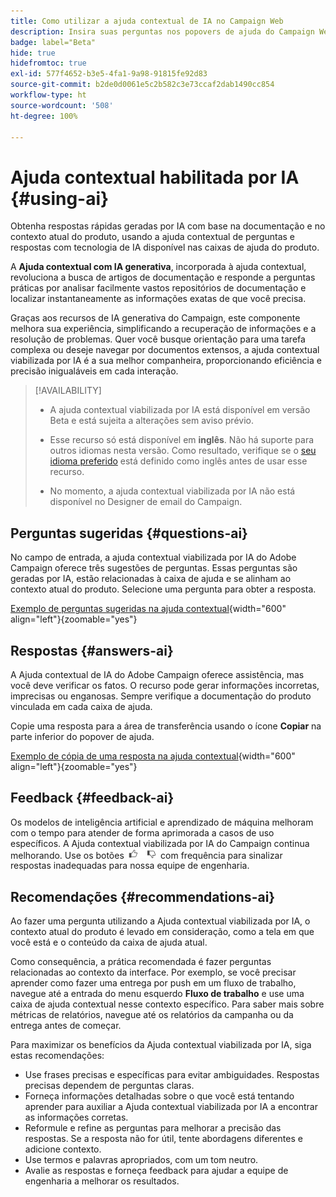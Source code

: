 ```yaml
---
title: Como utilizar a ajuda contextual de IA no Campaign Web
description: Insira suas perguntas nos popovers de ajuda do Campaign Web
badge: label="Beta"
hide: true
hidefromtoc: true
exl-id: 577f4652-b3e5-4fa1-9a98-91815fe92d83
source-git-commit: b2de0d0061e5c2b582c3e73ccaf2dab1490cc854
workflow-type: ht
source-wordcount: '508'
ht-degree: 100%

---
```


# Ajuda contextual habilitada por IA {#using-ai}

Obtenha respostas rápidas geradas por IA com base na documentação e no contexto atual do produto, usando a ajuda contextual de perguntas e respostas com tecnologia de IA disponível nas caixas de ajuda do produto.

A **Ajuda contextual com IA generativa**, incorporada à ajuda contextual, revoluciona a busca de artigos de documentação e responde a perguntas práticas por analisar facilmente vastos repositórios de documentação e localizar instantaneamente as informações exatas de que você precisa.

Graças aos recursos de IA generativa do Campaign, este componente melhora sua experiência, simplificando a recuperação de informações e a resolução de problemas. Quer você busque orientação para uma tarefa complexa ou deseje navegar por documentos extensos, a ajuda contextual viabilizada por IA é a sua melhor companheira, proporcionando eficiência e precisão inigualáveis em cada interação.

<!--
[Animation showing AI-powered contextual help in action](assets/do-not-localize/CH+AI-BETA.gif)-->

>[!AVAILABILITY]
>
>* A ajuda contextual viabilizada por IA está disponível em versão Beta e está sujeita a alterações sem aviso prévio.
>
>* Esse recurso só está disponível em **inglês**. Não há suporte para outros idiomas nesta versão. Como resultado, verifique se o [seu idioma preferido](connect-to-campaign.md#language-pref) está definido como inglês antes de usar esse recurso.
>
>* No momento, a ajuda contextual viabilizada por IA não está disponível no Designer de email do Campaign.

<!--
## Consent {#consent-ai}

Campaign knowledge assistant embedded in the contextual help boxes uses AI. Your use of this capability constitutes consent that the information you provide in your session will be collected, used, disclosed, and retained by Adobe in accordance with the terms of Adobe's Customer Feedback Program. Please do not provide any personal information about yourself or other parties (including your name or contact information) in the knowledge assistant.

## Privacy {#privacy-ai}

Your data is encrypted and private following our standard data protection practices. Learn more about [Adobe Privacy Policies](https://www.adobe.com/privacy/policy.html){target="_blank"}.

The knowledge assistant AI capability does not use your data to train our models. We do not allow any partners or third parties to use your data for training their models or any other purpose.

For information specific to Adobe AI policies in Experience Cloud apps and solutions, refer to [this page](https://business.adobe.com/products/sensei/adobe-sensei.html){target="_blank"}.
-->

## Perguntas sugeridas {#questions-ai}

No campo de entrada, a ajuda contextual viabilizada por IA do Adobe Campaign oferece três sugestões de perguntas. Essas perguntas são geradas por IA, estão relacionadas à caixa de ajuda e se alinham ao contexto atual do produto. Selecione uma pergunta para obter a resposta.

[Exemplo de perguntas sugeridas na ajuda contextual](assets/do-not-localize/suggested-questions.png){width="600" align="left"}{zoomable="yes"}

## Respostas {#answers-ai}

A Ajuda contextual de IA do Adobe Campaign oferece assistência, mas você deve verificar os fatos. O recurso pode gerar informações incorretas, imprecisas ou enganosas. Sempre verifique a documentação do produto vinculada em cada caixa de ajuda.

Copie uma resposta para a área de transferência usando o ícone **Copiar** na parte inferior do popover de ajuda.

[Exemplo de cópia de uma resposta na ajuda contextual](assets/do-not-localize/copy-answer.png){width="600" align="left"}{zoomable="yes"}

## Feedback {#feedback-ai}

Os modelos de inteligência artificial e aprendizado de máquina melhoram com o tempo para atender de forma aprimorada a casos de uso específicos. A Ajuda contextual viabilizada por IA do Campaign continua melhorando. Use os botões <img src="assets/do-not-localize/thumb.png" width="10%"/> com frequência para sinalizar respostas inadequadas para nossa equipe de engenharia.

## Recomendações {#recommendations-ai}

Ao fazer uma pergunta utilizando a Ajuda contextual viabilizada por IA, o contexto atual do produto é levado em consideração, como a tela em que você está e o conteúdo da caixa de ajuda atual.

Como consequência, a prática recomendada é fazer perguntas relacionadas ao contexto da interface. Por exemplo, se você precisar aprender como fazer uma entrega por push em um fluxo de trabalho, navegue até a entrada do menu esquerdo **Fluxo de trabalho** e use uma caixa de ajuda contextual nesse contexto específico. Para saber mais sobre métricas de relatórios, navegue até os relatórios da campanha ou da entrega antes de começar.

Para maximizar os benefícios da Ajuda contextual viabilizada por IA, siga estas recomendações:

* Use frases precisas e específicas para evitar ambiguidades. Respostas precisas dependem de perguntas claras.
* Forneça informações detalhadas sobre o que você está tentando aprender para auxiliar a Ajuda contextual viabilizada por IA a encontrar as informações corretas.
* Reformule e refine as perguntas para melhorar a precisão das respostas. Se a resposta não for útil, tente abordagens diferentes e adicione contexto.
* Use termos e palavras apropriados, com um tom neutro.
* Avalie as respostas e forneça feedback para ajudar a equipe de engenharia a melhorar os resultados.